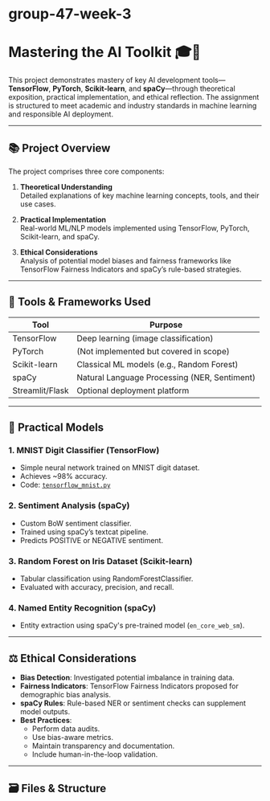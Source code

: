 # group-47-week-3

# Mastering the AI Toolkit 🎓🤖

This project demonstrates mastery of key AI development tools—**TensorFlow**, **PyTorch**, **Scikit-learn**, and **spaCy**—through theoretical exposition, practical implementation, and ethical reflection. The assignment is structured to meet academic and industry standards in machine learning and responsible AI deployment.

---

## 📚 Project Overview

The project comprises three core components:

1. **Theoretical Understanding**  
   Detailed explanations of key machine learning concepts, tools, and their use cases.

2. **Practical Implementation**  
   Real-world ML/NLP models implemented using TensorFlow, PyTorch, Scikit-learn, and spaCy.

3. **Ethical Considerations**  
   Analysis of potential model biases and fairness frameworks like TensorFlow Fairness Indicators and spaCy’s rule-based strategies.

---

## 🧠 Tools & Frameworks Used

| Tool          | Purpose                                |
|---------------|----------------------------------------|
| TensorFlow    | Deep learning (image classification)   |
| PyTorch       | (Not implemented but covered in scope) |
| Scikit-learn  | Classical ML models (e.g., Random Forest) |
| spaCy         | Natural Language Processing (NER, Sentiment) |
| Streamlit/Flask | Optional deployment platform         |

---

## 🧪 Practical Models

### 1. MNIST Digit Classifier (TensorFlow)
- Simple neural network trained on MNIST digit dataset.
- Achieves ~98% accuracy.
- Code: [`tensorflow_mnist.py`](#)

### 2. Sentiment Analysis (spaCy)
- Custom BoW sentiment classifier.
- Trained using spaCy’s textcat pipeline.
- Predicts POSITIVE or NEGATIVE sentiment.

### 3. Random Forest on Iris Dataset (Scikit-learn)
- Tabular classification using RandomForestClassifier.
- Evaluated with accuracy, precision, and recall.

### 4. Named Entity Recognition (spaCy)
- Entity extraction using spaCy's pre-trained model (`en_core_web_sm`).

---

## ⚖️ Ethical Considerations

- **Bias Detection**: Investigated potential imbalance in training data.
- **Fairness Indicators**: TensorFlow Fairness Indicators proposed for demographic bias analysis.
- **spaCy Rules**: Rule-based NER or sentiment checks can supplement model outputs.
- **Best Practices**:
  - Perform data audits.
  - Use bias-aware metrics.
  - Maintain transparency and documentation.
  - Include human-in-the-loop validation.

---

## 🗃️ Files & Structure

